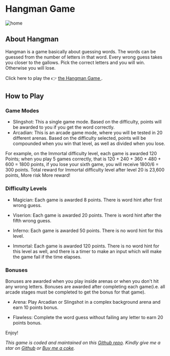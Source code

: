 # Hangman Game

![home](https://user-images.githubusercontent.com/85977511/221026684-44df1ad5-509c-4d95-bf1b-f78d5bca6135.PNG)


## About Hangman

Hangman is a game basically about guessing words. The words can be guessed from the number of letters in that word. Every wrong guess takes you closer to the gallows. Pick the correct letters and you will win. Otherwise you will lose.

Click here to play the 👉 <a href="https://ruxy1212.github.io/hangmanjs" target="_blank">the Hangman Game </a>.

## How to Play

### Game Modes

- Slingshot: This a single game mode. Based on the difficulty, points will be awarded to you if you get the word correctly.
- Arcadian: This is an arcade game mode, where you will be tested in 20 different arenas. Based on the difficulty selected, points will be compounded when you win that level, as well as divided when you lose. 

For example, on the Immortal difficulty level, each game is awarded 120 Points; when you play 5 games correctly, that is 120 + 240 + 360 + 480 + 600 = 1800 points, if you lose your sixth game, you will receive 1800/6 = 300 points. Total reward for Immortal difficulty level after level 20 is 23,600 points, More risk More reward!

### Difficulty Levels

- Magician: Each game is awarded 8 points. There is word hint after first wrong guess.

- Viserion: Each game is awarded 20 points. There is word hint after the fifth wrong guess.

- Inferno: Each game is awarded 50 points. There is no word hint for this level.

- Immortal: Each game is awarded 120 points. There is no word hint for this level as well, and there is a timer to make an input which will make the game fail if the time elapses.

### Bonuses

Bonuses are awarded when you play inside arenas or when you don't hit any wrong letters. Bonuses are awarded after completing each game(i.e. all arcade stages must be completed to get the bonus for that game).

- Arena: Play Arcadian or Slingshot in a complex background arena and earn 10 points bonus.

- Flawless: Complete the word guess without failing any letter to earn 20 points bonus.

Enjoy!

<i><p>This game is coded and maintained on this <a href="https://github.com/ruxy1212/hangmanjs" target="_blank">Github repo</a>. Kindly give me a star on <a href="https://github.com/ruxy1212" target="_blank">Github</a> or <a href="https://www.buymeacoffee.com/ruxy1212" target="_blank">Buy me a coke</a>.</p></i>
